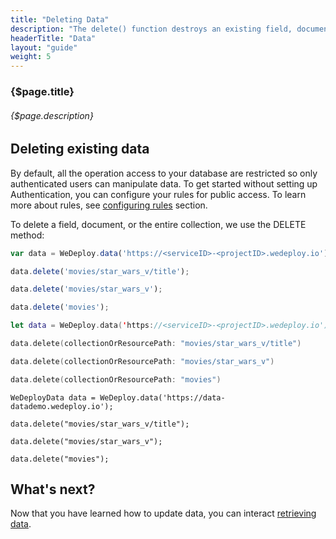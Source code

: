 ```yaml
---
title: "Deleting Data"
description: "The delete() function destroys an existing field, document or collection in the database."
headerTitle: "Data"
layout: "guide"
weight: 5
---
```


### {$page.title}

###### {$page.description}

<article id="1">

## Deleting existing data

<aside>

By default, all the operation access to your database are restricted so only authenticated users can manipulate data. To get started without setting up Authentication, you can configure your rules for public access. To learn more about rules, see [configuring rules](/docs/data/configuring-rules.html) section.

</aside>

To delete a field, document, or the entire collection, we use the DELETE method:

```javascript
var data = WeDeploy.data('https://<serviceID>-<projectID>.wedeploy.io');

data.delete('movies/star_wars_v/title');

data.delete('movies/star_wars_v');

data.delete('movies');
```
```swift
let data = WeDeploy.data('https://<serviceID>-<projectID>.wedeploy.io')

data.delete(collectionOrResourcePath: "movies/star_wars_v/title")

data.delete(collectionOrResourcePath: "movies/star_wars_v")

data.delete(collectionOrResourcePath: "movies")
```
```text/x-java
WeDeployData data = WeDeploy.data('https://data-datademo.wedeploy.io');

data.delete("movies/star_wars_v/title");

data.delete("movies/star_wars_v");

data.delete("movies");
```

</article>

## What's next?

Now that you have learned how to update data, you can interact [retrieving data](/docs/data/retrieving-data.html).
